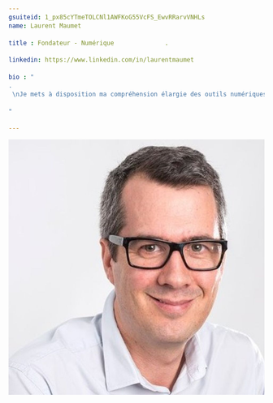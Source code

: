 ```yaml
---
gsuiteid: 1_px85cYTmeTOLCNl1AWFKoG55VcFS_EwvRRarvVNHLs
name: Laurent Maumet

title : Fondateur - Numérique              .

linkedin: https://www.linkedin.com/in/laurentmaumet

bio : "
.
 \nJe mets à disposition ma compréhension élargie des outils numériques au service des transitions. Cela peut aller du simple conseil sur une solution à utiliser au développement d’applications.

"

---
```


![](images/image1.png)

